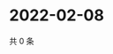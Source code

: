 # 2022-02-08

共 0 条

<!-- BEGIN WEIBO -->
<!-- 最后更新时间 Tue Feb 08 2022 08:43:16 GMT+0800 (China Standard Time) -->

<!-- END WEIBO -->
